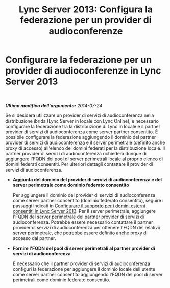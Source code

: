 ﻿---
title: "Lync Server 2013: Configura la federazione per un provider di audioconferenze"
TOCTitle: Configurare la federazione per un provider di audioconferenze
ms:assetid: 08dedcce-0d3f-45da-8282-cf2634a41665
ms:mtpsurl: https://technet.microsoft.com/it-it/library/Dn510996(v=OCS.15)
ms:contentKeyID: 59954063
ms.date: 08/24/2015
mtps_version: v=OCS.15
ms.translationtype: HT
---

# Configurare la federazione per un provider di audioconferenze in Lync Server 2013

 

_**Ultima modifica dell'argomento:** 2014-07-24_

Se si desidera utilizzare un provider di servizi di audioconferenza nella distribuzione ibrida (Lync Server in locale con Lync Online), è necessario configurare la federazione tra la distribuzione di Lync in locale e il partner provider di servizi di audioconferenza come server partner consentito. È possibile configurare la federazione aggiungendo il dominio del partner provider di servizi di audioconferenza e il server perimetrale (definito anche proxy di accesso) all'elenco dei domini federati per la distribuzione locale. Il partner provider di servizi di audioconferenza richiederà dunque di aggiungere l'FQDN del pool di server perimetrali locale al proprio elenco di domini federati consentiti. Per ulteriori dettagli contattare il provider di servizi di audioconferenza.

  - **Aggiunta del dominio del provider di servizi di audioconferenza e del server perimetrale come dominio federato consentito**
    
    Per aggiungere il dominio del provider di servizi di audioconferenza come server partner consentito (dominio federato consentito), seguire i passaggi indicati in [Configurare il supporto per i domini esterni consentiti in Lync Server 2013](lync-server-2013-configure-support-for-allowed-external-domains.md). Per il server perimetrale, aggiungere l'FQDN del server perimetrale del partner provider di servizi di audioconferenza. Potrebbe essere necessario contattare il partner provider di servizi di audioconferenza per ottenere l'FQDN del relativo server perimetrale, che potrebbe essere definito anche proxy di accesso dal partner.

  - **Fornire l'FQDN del pool di server perimetrali al partner provider di servizi di audioconferenza**
    
    È necessario che il partner provider di servizi di audioconferenza configuri la federazione per aggiungere il dominio locale dell'utente come server partner consentito aggiungendo l'FQDN del pool di server perimetrali come dominio federato consentito.

